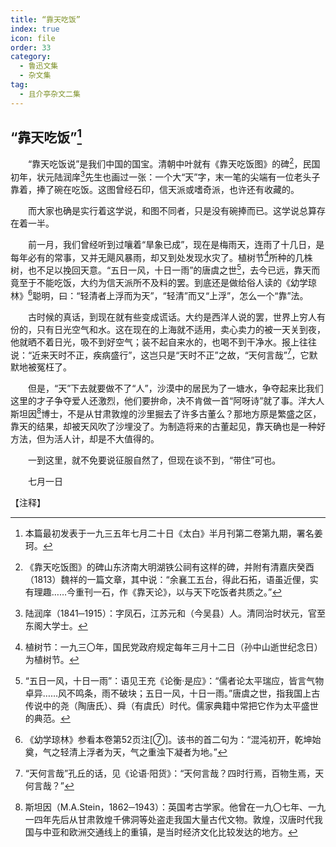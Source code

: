 ```yaml
---
title: “靠天吃饭”
index: true
icon: file
order: 33
category:
  - 鲁迅文集
  - 杂文集
tag:  
  - 且介亭杂文二集
---
```


## “靠天吃饭”[^①]

　　“靠天吃饭说”是我们中国的国宝。清朝中叶就有《靠天吃饭图》的碑[^②]，民国初年，状元陆润庠[^③]先生也画过一张：一个大“天”字，末一笔的尖端有一位老头子靠着，捧了碗在吃饭。这图曾经石印，信天派或嗜奇派，也许还有收藏的。

　　而大家也确是实行着这学说，和图不同者，只是没有碗捧而已。这学说总算存在着一半。

　　前一月，我们曾经听到过嚷着“旱象已成”，现在是梅雨天，连雨了十几日，是每年必有的常事，又并无飓风暴雨，却又到处发现水灾了。植树节[^④]所种的几株树，也不足以挽回天意。“五日一风，十日一雨”的唐虞之世[^⑤]，去今已远，靠天而竟至于不能吃饭，大约为信天派所不及料的罢。到底还是做给俗人读的《幼学琼林》[^⑥]聪明，曰：“轻清者上浮而为天”，“轻清”而又“上浮”，怎么一个“靠”法。

　　古时候的真话，到现在就有些变成谎话。大约是西洋人说的罢，世界上穷人有份的，只有日光空气和水。这在现在的上海就不适用，卖心卖力的被一天关到夜，他就晒不着日光，吸不到好空气；装不起自来水的，也喝不到干净水。报上往往说：“近来天时不正，疾病盛行”，这岂只是“天时不正”之故，“天何言哉”[^⑦]，它默默地被冤枉了。

　　但是，“天”下去就要做不了“人”，沙漠中的居民为了一塘水，争夺起来比我们这里的才子争夺爱人还激烈，他们要拚命，决不肯做一首“阿呀诗”就了事。洋大人斯坦因[^⑧]博士，不是从甘肃敦煌的沙里掘去了许多古董么？那地方原是繁盛之区，靠天的结果，却被天风吹了沙埋没了。为制造将来的古董起见，靠天确也是一种好方法，但为活人计，却是不大值得的。

　　一到这里，就不免要说征服自然了，但现在谈不到，“带住”可也。

　　七月一日

【注释】

[^①]:本篇最初发表于一九三五年七月二十日《太白》半月刊第二卷第九期，署名姜珂。

[^②]:《靠天吃饭图》的碑山东济南大明湖铁公祠有这样的碑，并附有清嘉庆癸酉（1813）魏祥的一篇文章，其中说：“余襄工五台，得此石拓，语虽近俚，实有理趣……今重刊一石，作《靠天论》，以与天下吃饭者共质之。”

[^③]:陆润庠（1841─1915）：字凤石，江苏元和（今吴县）人。清同治时状元，官至东阁大学士。

[^④]:植树节：一九三〇年，国民党政府规定每年三月十二日（孙中山逝世纪念日）为植树节。

[^⑤]:“五日一风，十日一雨”：语见王充《论衡·是应》：“儒者论太平瑞应，皆言气物卓异……风不鸣条，雨不破块；五日一风，十日一雨。”唐虞之世，指我国上古传说中的尧（陶唐氏）、舜（有虞氏）时代。儒家典籍中常把它作为太平盛世的典范。

[^⑥]:《幼学琼林》参看本卷第52页注[⑦]。该书的首二句为：“混沌初开，乾坤始奠，气之轻清上浮者为天，气之重浊下凝者为地。”

[^⑦]:“天何言哉”孔丘的话，见《论语·阳货》：“天何言哉？四时行焉，百物生焉，天何言哉？”

[^⑧]:斯坦因（M.A.Stein，1862─1943）：英国考古学家。他曾在一九〇七年、一九一四年先后从甘肃敦煌千佛洞等处盗走我国大量古代文物。敦煌，汉唐时代我国与中亚和欧洲交通线上的重镇，是当时经济文化比较发达的地方。
